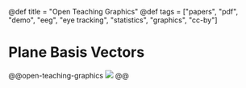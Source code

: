 @def title = "Open Teaching Graphics"
@def tags = ["papers", "pdf", "demo", "eeg", "eye tracking", "statistics", "graphics", "cc-by"]

# Plane Basis Vectors


@@open-teaching-graphics
![](/assets/teaching-resources/open-teaching-graphics/plane_basisvectors.png)
@@


